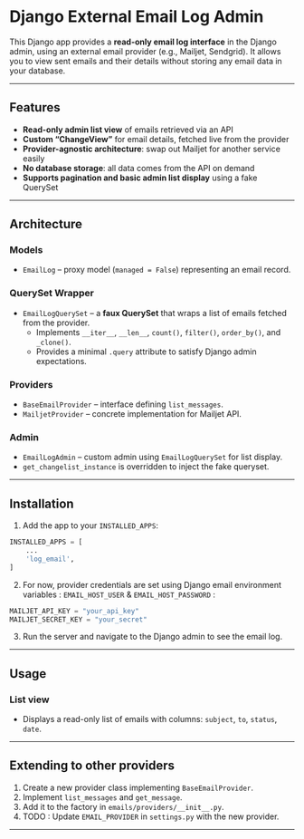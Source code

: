 # Django External Email Log Admin

This Django app provides a **read-only email log interface** in the Django admin, using an external email provider (e.g., Mailjet, Sendgrid). It allows you to view sent emails and their details without storing any email data in your database.

---

## Features

- **Read-only admin list view** of emails retrieved via an API
- **Custom “ChangeView”** for email details, fetched live from the provider
- **Provider-agnostic architecture**: swap out Mailjet for another service easily
- **No database storage**: all data comes from the API on demand
- **Supports pagination and basic admin list display** using a fake QuerySet

---

## Architecture

### Models

- `EmailLog` – proxy model (`managed = False`) representing an email record.

### QuerySet Wrapper

- `EmailLogQuerySet` – a **faux QuerySet** that wraps a list of emails fetched from the provider.
  - Implements `__iter__`, `__len__`, `count()`, `filter()`, `order_by()`, and `_clone()`.
  - Provides a minimal `.query` attribute to satisfy Django admin expectations.

### Providers

- `BaseEmailProvider` – interface defining `list_messages`.
- `MailjetProvider` – concrete implementation for Mailjet API.

### Admin

- `EmailLogAdmin` – custom admin using `EmailLogQuerySet` for list display.
- `get_changelist_instance` is overridden to inject the fake queryset.

---

## Installation

1. Add the app to your `INSTALLED_APPS`:

```python
INSTALLED_APPS = [
    ...
    'log_email',
]
```

2. For now, provider credentials are set using Django email environment variables : `EMAIL_HOST_USER` & `EMAIL_HOST_PASSWORD` :

```python
MAILJET_API_KEY = "your_api_key"
MAILJET_SECRET_KEY = "your_secret"
```

3. Run the server and navigate to the Django admin to see the email log.

---

## Usage

### List view

- Displays a read-only list of emails with columns: `subject`, `to`, `status`, `date`.

---

## Extending to other providers

1. Create a new provider class implementing `BaseEmailProvider`.
2. Implement `list_messages` and `get_message`.
3. Add it to the factory in `emails/providers/__init__.py`.
4. TODO : Update `EMAIL_PROVIDER` in `settings.py` with the new provider.

---
